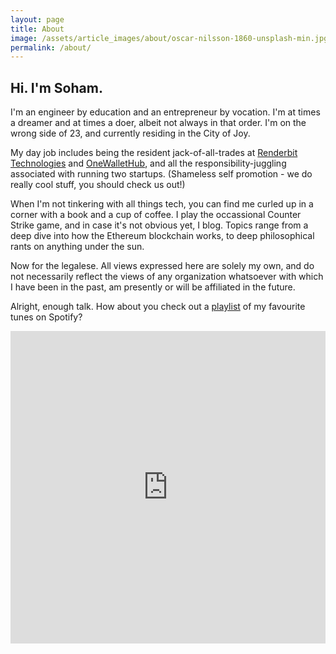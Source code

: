 ```yaml
---
layout: page
title: About
image: /assets/article_images/about/oscar-nilsson-1860-unsplash-min.jpg
permalink: /about/
---
```

## Hi. I'm Soham.

I'm an engineer by education and an entrepreneur by vocation. I'm at times a dreamer and at times a doer, albeit not always in that order. I'm on the wrong side of 23, and currently residing in the City of Joy.

My day job includes being the resident jack-of-all-trades at [Renderbit Technologies](https://renderbit.com) and [OneWalletHub](https://onewallethub.com), and all the responsibility-juggling associated with running two startups. (Shameless self promotion - we do really cool stuff, you should check us out!)

When I'm not tinkering with all things tech, you can find me curled up in a corner with a book and a cup of coffee. I play the occassional Counter Strike game, and in case it's not obvious yet,  I blog. Topics range from a deep dive into how the Ethereum blockchain works, to deep philosophical rants on anything under the sun.

Now for the legalese. All views expressed here are solely my own, and do not necessarily reflect the views of any organization whatsoever with which I have been in the past, am presently or will be affiliated in the future.

Alright, enough talk. How about you check out a [playlist](https://open.spotify.com/user/soham_banerjee/playlist/2ze0SJ3efrF2jSBWuLXX8k?si=2eDzoFYUT3qtN8kkpdUhuw) of my favourite tunes on Spotify?

<iframe src="https://open.spotify.com/embed/user/soham_banerjee/playlist/2ze0SJ3efrF2jSBWuLXX8k?theme=white" width="100%" height="500" frameborder="0" allowtransparency="true" allow="encrypted-media"></iframe>
